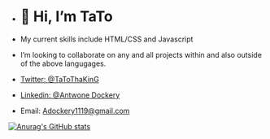 - <h1>👋 Hi, I’m TaTo</h1>


- My current skills include HTML/CSS and Javascript
- I’m looking to collaborate on any and all projects within and also outside of the above langugages.
- [Twitter: @TaToThaKinG](twitter.com/tatothaking)

- [Linkedin: @Antwone Dockery](https://www.linkedin.com/in/antwone-dockery-78a02490/)

- Email: Adockery1119@gmail.com

<!---
TaToThaKinG/TaToThaKinG is a ✨ special ✨ repository because its `README.md` (this file) appears on your GitHub profile.
You can click the Preview link to take a look at your changes.
--->
<footer>

  
  
  
  
  [![Anurag's GitHub stats](https://github-readme-stats.vercel.app/api?username=tatothaking)](https://github.com/anuraghazra/github-readme-stats)
  

</footer>

